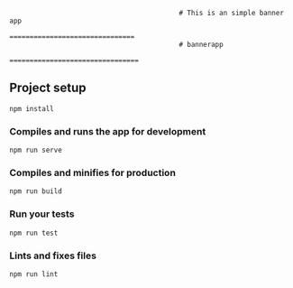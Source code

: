                                               # This is an simple banner app 
                                              ===============================
                                              # bannerapp
                                              ================================

## Project setup
```
npm install
```

### Compiles and runs the app for development
```
npm run serve
```

### Compiles and minifies for production
```
npm run build
```

### Run your tests
```
npm run test
```

### Lints and fixes files
```
npm run lint
```
